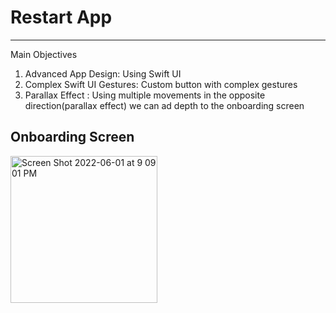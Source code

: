 # Restart App

-----
Main Objectives 


1. Advanced App Design: Using Swift UI
2. Complex Swift UI Gestures: Custom button with complex gestures 
3. Parallax Effect : Using multiple movements in the opposite direction(parallax effect) we can ad depth to the onboarding screen 




## Onboarding Screen 

<img width="235" alt="Screen Shot 2022-06-01 at 9 09 01 PM" src="https://user-images.githubusercontent.com/61983873/171533116-bfe4aeb1-63da-4368-a89b-1f2f9b5bbd05.png">
